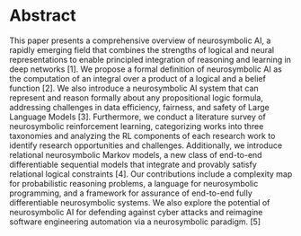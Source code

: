 # Abstract
This paper presents a comprehensive overview of neurosymbolic AI, a rapidly emerging field that combines the strengths of logical and neural representations to enable principled integration of reasoning and learning in deep networks [1]. We propose a formal definition of neurosymbolic AI as the computation of an integral over a product of a logical and a belief function [2]. We also introduce a neurosymbolic AI system that can represent and reason formally about any propositional logic formula, addressing challenges in data efficiency, fairness, and safety of Large Language Models [3]. Furthermore, we conduct a literature survey of neurosymbolic reinforcement learning, categorizing works into three taxonomies and analyzing the RL components of each research work to identify research opportunities and challenges. Additionally, we introduce relational neurosymbolic Markov models, a new class of end-to-end differentiable sequential models that integrate and provably satisfy relational logical constraints [4]. Our contributions include a complexity map for probabilistic reasoning problems, a language for neurosymbolic programming, and a framework for assurance of end-to-end fully differentiable neurosymbolic systems. We also explore the potential of neurosymbolic AI for defending against cyber attacks and reimagine software engineering automation via a neurosymbolic paradigm. [5]